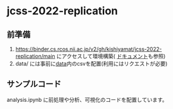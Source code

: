 # jcss-2022-replication

## 前準備

1. https://binder.cs.rcos.nii.ac.jp/v2/gh/kishiyamat/jcss-2022-replication/main にアクセスして環境構築(
   [ドキュメント](https://meatwiki.nii.ac.jp/confluence/pages/viewpage.action?pageId=67614937)も参照)
1. data/ には事前に[data](https://drive.google.com/drive/folders/1t1rN5V0BJJCMeq3Gu_WSjddd71kUOLXM?usp=sharing)内のcsvを配置(利用にはリクエストが必要)

## サンプルコード

analysis.ipynb に前処理や分析、可視化のコードを配置しています。

